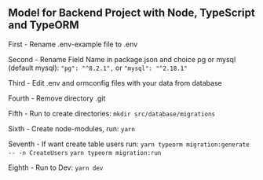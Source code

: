 ## Model for Backend Project with Node, TypeScript and TypeORM

First - Rename .env-example file to .env

Second - Rename Field Name in package.json and choice pg or mysql (default mysql):
`"pg": "^8.2.1",` or `"mysql": "^2.18.1"`

Third - Edit .env and ormconfig files with your data from database

Fourth - Remove directory .git

Fifth - Run to create directories:
`mkdir src/database/migrations`

Sixth - Create node-modules, run:
`yarn`

Seventh - If want create table users run:
`yarn typeorm migration:generate -- -n CreateUsers`
`yarn typeorm migration:run`

Eighth - Run to Dev:
`yarn dev`

